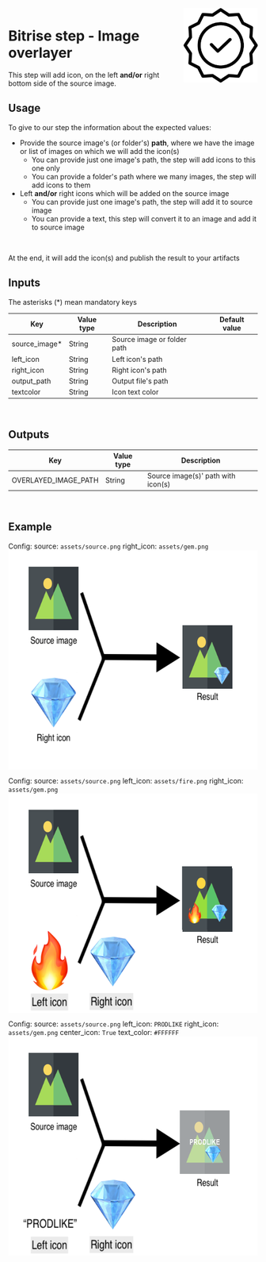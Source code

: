 <img align="right" src="assets/icon.svg" width="150" height="150" >

# Bitrise step - Image overlayer

This step will add icon, on the left **and/or** right bottom side of the source image.

## Usage

To give to our step the information about the expected values:
- Provide the source image's (or folder's) **path**, where we have the image or list of images on which we will add the icon(s)
  - You can provide just one image's path, the step will add icons to this one only
  - You can provide a folder's path where we many images, the step will add icons to them
- Left **and/or** right icons which will be added on the source image
  - You can provide just one image's path, the step will add it to source image
  - You can provide a text, this step will convert it to an image and add it to source image

<br/>

At the end, it will add the icon(s) and publish the result to your artifacts

## Inputs

The asterisks (*) mean mandatory keys

|Key             |Value type                     |Description    |Default value        
|----------------|-------------|--------------|--------------|
|source_image* |String |Source image or folder path||
|left_icon |String |Left icon's path||
|right_icon |String |Right icon's path||
|output_path |String |Output file's path ||
|textcolor |String |Icon text color ||

<br />

## Outputs

|Key             |Value type    |Description
|----------------|-------------|--------------|
|OVERLAYED_IMAGE_PATH |String |Source image(s)' path with icon(s)|

<br />

## Example

Config:
source: `assets/source.png`
right_icon: `assets/gem.png`
<img align="center" src="assets/demo.png" width="600" height="442" >

Config:
source: `assets/source.png`
left_icon: `assets/fire.png`
right_icon: `assets/gem.png`
<img align="center" src="assets/demo_2.png" width="600" height="442" >

Config:
source: `assets/source.png`
left_icon: `PRODLIKE`
right_icon: `assets/gem.png`
center_icon: `True`
text_color: `#FFFFFF`
<img align="center" src="assets/demo_3.png" width="600" height="442" >

<br />
